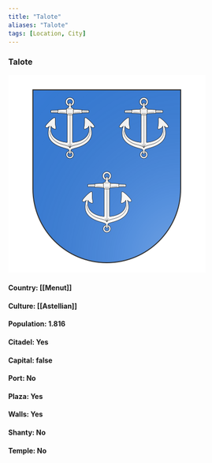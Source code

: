 ```yaml
---
title: "Talote"
aliases: "Talote"
tags: [Location, City]
---
```

### Talote
![](attachment/3a49c8c2a492d68e0268e26efc3e1fd7.svg)

#### Country: [[Menut]]

#### Culture: [[Astellian]]

#### Population: 1.816

#### Citadel: Yes

#### Capital: false

#### Port: No

#### Plaza: Yes

#### Walls: Yes

#### Shanty: No

#### Temple: No

